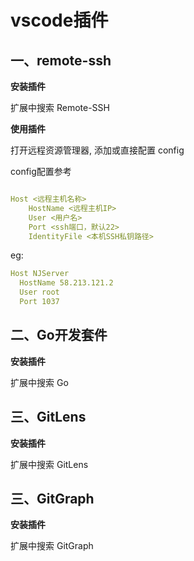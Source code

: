 # vscode插件

## 一、remote-ssh

**安装插件**

扩展中搜索 Remote-SSH

**使用插件**

打开远程资源管理器, 添加或直接配置 config

config配置参考

```yml

Host <远程主机名称>
    HostName <远程主机IP>
    User <用户名>
    Port <ssh端口，默认22>
    IdentityFile <本机SSH私钥路径>

```

eg:

```yml
Host NJServer
  HostName 58.213.121.2
  User root
  Port 1037
```

## 二、Go开发套件

**安装插件**

扩展中搜索 Go

## 三、GitLens

**安装插件**

扩展中搜索 GitLens

## 三、GitGraph

**安装插件**

扩展中搜索 GitGraph





